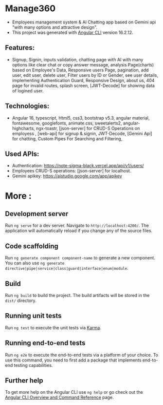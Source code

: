 # Manage360
- Employees management system & AI Chatting app based on Gemini api "with many options and attractive design".
- This project was generated with [Angular CLI](https://github.com/angular/angular-cli) version 16.2.12.

## Features: 
- Signup, Signin, inputs validation, chatting page with AI with many options like clear chat or copy answer message, 
analysis Page(charts) based on Employee's Data, Responsive users Page, pagination, add user, edit user,
delete user, Filter users by ID or Gender, see user details, implementing Authentication Guard, Responsive Design,
about us, 404 page for invalid routes, splash screen, [JWT-Decode] for showing data of logined user. 

## Technologies:
- Angular 16, typescript, Html5, css3, bootstrap v5.3, angular material, fontawesome, googlefonts, animate.css,
sweetalerts2, angular-highcharts, ngx-toastr, [json-server] for CRUD-S Operations on employess ,
[web-api] for signup & signin, JWT-Decode, [Gemini Api] for chatting, Custom Pipes For Searching and Filtering, 


## Used APIs:
- Authentication: https://note-sigma-black.vercel.app/api/v1/users/
- Employees CRUD-S operations: [json-server] for localhost.
- Gemini apikey: https://aistudio.google.com/app/apikey

#
# More : 

## Development server

Run `ng serve` for a dev server. Navigate to `http://localhost:4200/`. The application will automatically reload if you change any of the source files.

## Code scaffolding

Run `ng generate component component-name` to generate a new component. You can also use `ng generate directive|pipe|service|class|guard|interface|enum|module`.

## Build

Run `ng build` to build the project. The build artifacts will be stored in the `dist/` directory.

## Running unit tests

Run `ng test` to execute the unit tests via [Karma](https://karma-runner.github.io).

## Running end-to-end tests

Run `ng e2e` to execute the end-to-end tests via a platform of your choice. To use this command, you need to first add a package that implements end-to-end testing capabilities.

## Further help

To get more help on the Angular CLI use `ng help` or go check out the [Angular CLI Overview and Command Reference](https://angular.io/cli) page.

